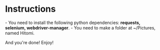 <h1>Instructions</h1>
- You need to install the following python dependencies: <b>requests, selenium, webdriver-manager</b>.
- You need to make a folder at ~/Pictures, named Hitomi.

And you're done! Enjoy!
